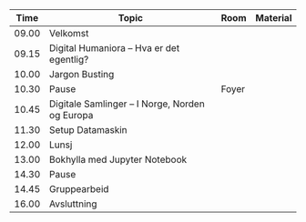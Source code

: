 |Time|Topic|Room|Material|
|---|---|---|---|
|09.00|Velkomst|||
|09.15|Digital Humaniora – Hva er det egentlig?||
|10.00|Jargon Busting||
|10.30|Pause|Foyer||
|10.45|Digitale Samlinger – I Norge, Norden og Europa||
|11.30|Setup Datamaskin||
|12.00|Lunsj||
|13.00|Bokhylla med Jupyter Notebook||
|14.30|Pause||
|14.45|Gruppearbeid||
|16.00|Avsluttning||
